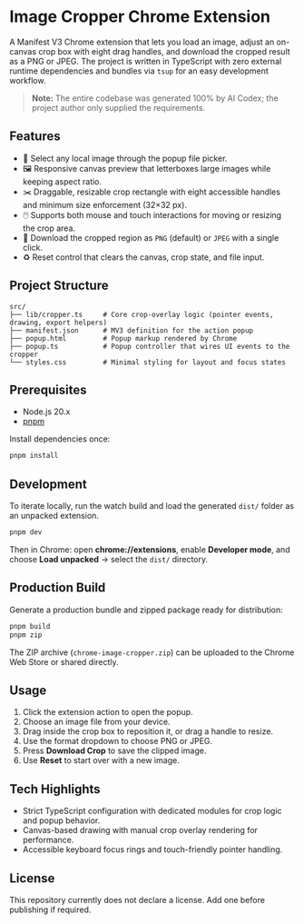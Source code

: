 # Image Cropper Chrome Extension

A Manifest V3 Chrome extension that lets you load an image, adjust an on-canvas crop box with eight drag handles, and download the cropped result as a PNG or JPEG. The project is written in TypeScript with zero external runtime dependencies and bundles via `tsup` for an easy development workflow.

> **Note:** The entire codebase was generated 100% by AI Codex; the project author only supplied the requirements.

## Features
- 📂 Select any local image through the popup file picker.
- 🖼️ Responsive canvas preview that letterboxes large images while keeping aspect ratio.
- ✂️ Draggable, resizable crop rectangle with eight accessible handles and minimum size enforcement (32×32 px).
- 🖱️ Supports both mouse and touch interactions for moving or resizing the crop area.
- 💾 Download the cropped region as `PNG` (default) or `JPEG` with a single click.
- ♻️ Reset control that clears the canvas, crop state, and file input.

## Project Structure
```
src/
├── lib/cropper.ts     # Core crop-overlay logic (pointer events, drawing, export helpers)
├── manifest.json      # MV3 definition for the action popup
├── popup.html         # Popup markup rendered by Chrome
├── popup.ts           # Popup controller that wires UI events to the cropper
└── styles.css         # Minimal styling for layout and focus states
```

## Prerequisites
- Node.js 20.x
- [pnpm](https://pnpm.io/)

Install dependencies once:

```bash
pnpm install
```

## Development
To iterate locally, run the watch build and load the generated `dist/` folder as an unpacked extension.

```bash
pnpm dev
```

Then in Chrome: open **chrome://extensions**, enable **Developer mode**, and choose **Load unpacked** → select the `dist/` directory.

## Production Build
Generate a production bundle and zipped package ready for distribution:

```bash
pnpm build
pnpm zip
```

The ZIP archive (`chrome-image-cropper.zip`) can be uploaded to the Chrome Web Store or shared directly.

## Usage
1. Click the extension action to open the popup.
2. Choose an image file from your device.
3. Drag inside the crop box to reposition it, or drag a handle to resize.
4. Use the format dropdown to choose PNG or JPEG.
5. Press **Download Crop** to save the clipped image.
6. Use **Reset** to start over with a new image.

## Tech Highlights
- Strict TypeScript configuration with dedicated modules for crop logic and popup behavior.
- Canvas-based drawing with manual crop overlay rendering for performance.
- Accessible keyboard focus rings and touch-friendly pointer handling.

## License
This repository currently does not declare a license. Add one before publishing if required.
